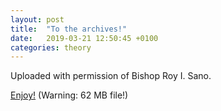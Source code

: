 ```yaml
---
layout: post
title:  "To the archives!"
date:   2019-03-21 12:50:45 +0100
categories: theory
---
```


Uploaded with permission of Bishop Roy I. Sano.

[Enjoy!](/files/SanoReader1976.pdf) (Warning: 62 MB file!)
